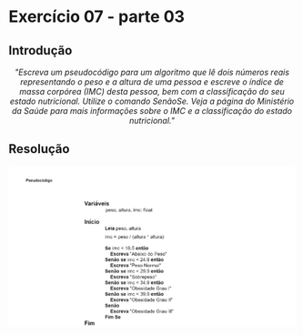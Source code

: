 # Exercício 07 - parte 03
  
## Introdução 
<div align="center">

_"Escreva um pseudocódigo para um algoritmo que lê dois números reais representando o peso e a altura de uma pessoa e escreve o índice de massa corpórea
(IMC) desta pessoa, bem com a classificação do seu estado nutricional. Utilize o
comando SenãoSe. Veja a página do Ministério da Saúde para mais informações
sobre o IMC e a classificação do estado nutricional."_

</div>

## Resolução


<div align="center">

![](../../imagens/3ex-07.png)

</div>
